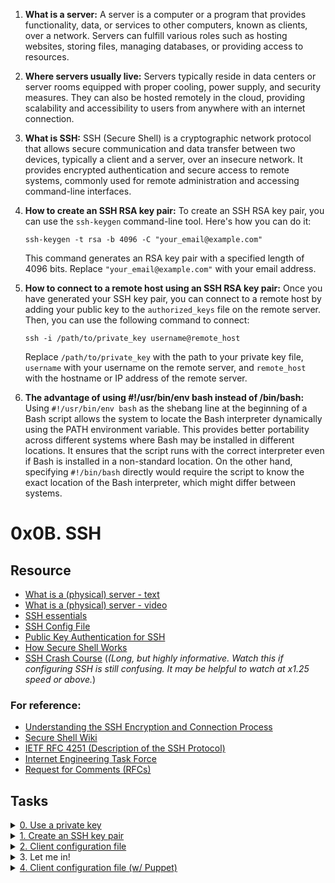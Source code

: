 1. **What is a server:**
   A server is a computer or a program that provides functionality, data, or services to other computers, known as clients, over a network. Servers can fulfill various roles such as hosting websites, storing files, managing databases, or providing access to resources.

2. **Where servers usually live:**
   Servers typically reside in data centers or server rooms equipped with proper cooling, power supply, and security measures. They can also be hosted remotely in the cloud, providing scalability and accessibility to users from anywhere with an internet connection.

3. **What is SSH:**
   SSH (Secure Shell) is a cryptographic network protocol that allows secure communication and data transfer between two devices, typically a client and a server, over an insecure network. It provides encrypted authentication and secure access to remote systems, commonly used for remote administration and accessing command-line interfaces.

4. **How to create an SSH RSA key pair:**
   To create an SSH RSA key pair, you can use the `ssh-keygen` command-line tool. Here's how you can do it:
   ```
   ssh-keygen -t rsa -b 4096 -C "your_email@example.com"
   ```
   This command generates an RSA key pair with a specified length of 4096 bits. Replace `"your_email@example.com"` with your email address.

5. **How to connect to a remote host using an SSH RSA key pair:**
   Once you have generated your SSH key pair, you can connect to a remote host by adding your public key to the `authorized_keys` file on the remote server. Then, you can use the following command to connect:
   ```
   ssh -i /path/to/private_key username@remote_host
   ```
   Replace `/path/to/private_key` with the path to your private key file, `username` with your username on the remote server, and `remote_host` with the hostname or IP address of the remote server.

6. **The advantage of using #!/usr/bin/env bash instead of /bin/bash:**
   Using `#!/usr/bin/env bash` as the shebang line at the beginning of a Bash script allows the system to locate the Bash interpreter dynamically using the PATH environment variable. This provides better portability across different systems where Bash may be installed in different locations. It ensures that the script runs with the correct interpreter even if Bash is installed in a non-standard location. On the other hand, specifying `#!/bin/bash` directly would require the script to know the exact location of the Bash interpreter, which might differ between systems.


# 0x0B. SSH 

## Resource

- [What is a (physical) server - text](https://en.wikipedia.org/wiki/Server_%28computing%29#Hardware_requirement)
- [What is a (physical) server - video](https://www.youtube.com/watch?v=B1ANfsDyjeA)
- [SSH essentials](https://www.digitalocean.com/community/tutorials/ssh-essentials-working-with-ssh-servers-clients-and-keys)
- [SSH Config File](https://www.ssh.com/academy/ssh/config)
- [Public Key Authentication for SSH](https://www.ssh.com/academy/ssh/public-key-authentication)
- [How Secure Shell Works](https://www.youtube.com/watch?v=ORcvSkgdA58)
- [SSH Crash Course](https://www.youtube.com/watch?v=hQWRp-FdTpc) (*(Long, but highly informative. Watch this if configuring SSH is still confusing. It may be helpful to watch at x1.25 speed or above.*)

### For reference:

- [Understanding the SSH Encryption and Connection Process](https://www.digitalocean.com/community/tutorials/understanding-the-ssh-encryption-and-connection-process)
- [Secure Shell Wiki](https://en.wikipedia.org/wiki/Secure_Shell)
- [IETF RFC 4251 (Description of the SSH Protocol)](https://www.ietf.org/rfc/rfc4251.txt)
- [Internet Engineering Task Force](https://en.wikipedia.org/wiki/Internet_Engineering_Task_Force)
- [Request for Comments (RFCs)](https://en.wikipedia.org/wiki/Request_for_Comments)

## Tasks

<details>
<summary><a href="./0-use_a_private_key">0. Use a private key</a></summary><br>
<a href='https://postimages.org/' target='_blank'><img src='https://i.postimg.cc/yW4gBSpM/image.png' border='0' alt='image'/></a>
</details>

<details>
<summary><a href="./1-create_ssh_key_pair">1. Create an SSH key pair</a></summary><br>
<a href='https://postimages.org/' target='_blank'><img src='https://i.postimg.cc/pXPbpdbx/image.png' border='0' alt='image'/></a>
</details>

<details>
<summary><a href="./2-ssh_config">2. Client configuration file</a></summary><br>
<a href='https://postimg.cc/Hjb2CMHK' target='_blank'><img src='https://i.postimg.cc/y6brchGV/image.png' border='0' alt='image'/></a>
</details>

<details>
<summary>3. Let me in!</summary><br>
<a href='https://postimages.org/' target='_blank'><img src='https://i.postimg.cc/3N2k9F3k/image.png' border='0' alt='image'/></a>
</details>

<details>
<summary><a href="./100-puppet_ssh_config.pp">4. Client configuration file (w/ Puppet)</a></summary><br>
<a href='https://postimages.org/' target='_blank'><img src='https://i.postimg.cc/ryBvRXzV/image.png' border='0' alt='image'/></a><br>
<ul><li>Install puppet stdlib module;</li></ul>
<pre>sudo puppet module install puppetlabs-stdlib</pre>
</details>

